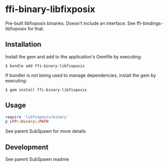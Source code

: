 # ffi-binary-libfixposix

Pre-built libfixposix binaries. Doesn't include an interface. See ffi-bindings-libfixposix for that.

## Installation

Install the gem and add to the application's Gemfile by executing:

    $ bundle add ffi-binary-libfixposix

If bundler is not being used to manage dependencies, install the gem by executing:

    $ gem install ffi-binary-libfixposix

## Usage

```rb
require 'libfixposix/binary'
p LFP::Binary::PATH
```
See parent SubSpawn for more details

## Development

See parent SubSpawn readme
